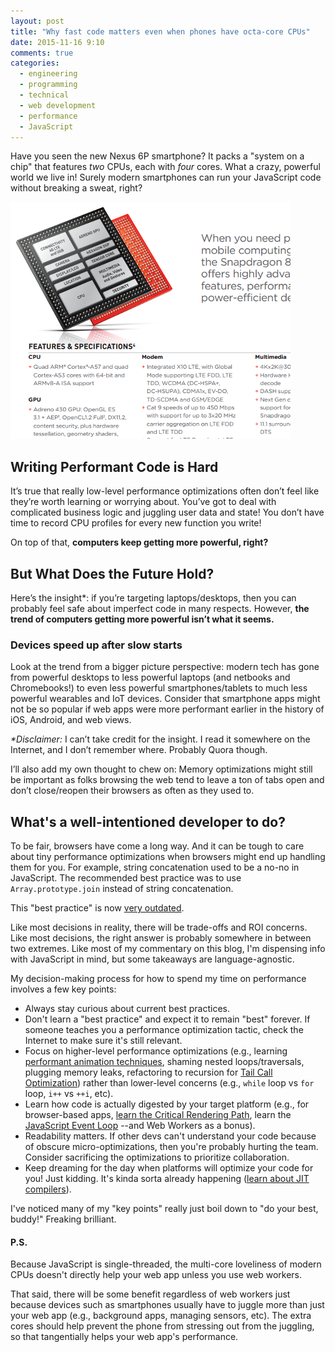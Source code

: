 ```yaml
---
layout: post
title: "Why fast code matters even when phones have octa-core CPUs"
date: 2015-11-16 9:10
comments: true
categories:
  - engineering
  - programming
  - technical
  - web development
  - performance
  - JavaScript
---
```


Have you seen the new Nexus 6P smartphone? It packs a "system on a chip" that features *two* CPUs, each with *four* cores. What a crazy, powerful world we live in! Surely modern smartphones can run your JavaScript code without breaking a sweat, right?

![Snapdragon 810 promo material](/images/20151116/ss_snapdragon810.png)

## Writing Performant Code is Hard

It’s true that really low-level performance optimizations often don’t feel like they’re worth learning or worrying about. You’ve got to deal with complicated business logic and juggling user data and state! You don’t have time to record CPU profiles for every new function you write!

On top of that, **computers keep getting more powerful, right?**

## But What Does the Future Hold?

Here’s the insight*: if you’re targeting laptops/desktops, then you can probably feel safe about imperfect code in many respects. However, **the trend of computers getting more powerful isn’t what it seems.**

### Devices speed up after slow starts

Look at the trend from a bigger picture perspective: modern tech has gone from powerful desktops to less powerful laptops (and netbooks and Chromebooks!) to even less powerful smartphones/tablets to much less powerful wearables and IoT devices. Consider that smartphone apps might not be so popular if web apps were more performant earlier in the history of iOS, Android, and web views.

*\*Disclaimer:* I can’t take credit for the insight. I read it somewhere on the Internet, and I don’t remember where. Probably Quora though.

I’ll also add my own thought to chew on: Memory optimizations might still be important as folks browsing the web tend to leave a ton of tabs open and don’t close/reopen their browsers as often as they used to.

## What's a well-intentioned developer to do?

To be fair, browsers have come a long way. And it can be tough to care about tiny performance optimizations when browsers might end up handling them for you. For example, string concatenation used to be a no-no in JavaScript. The recommended best practice was to use `Array.prototype.join` instead of string concatenation.

This "best practice" is now [very outdated](http://archive.oreilly.com/pub/a/server-administration/excerpts/even-faster-websites/writing-efficient-javascript.html).

Like most decisions in reality, there will be trade-offs and ROI concerns. Like most decisions, the right answer is probably somewhere in between two extremes. Like most of my commentary on this blog, I'm dispensing info with JavaScript in mind, but some takeaways are language-agnostic.

My decision-making process for how to spend my time on performance involves a few key points:

- Always stay curious about current best practices.
- Don't learn a "best practice" and expect it to remain "best" forever. If someone teaches you a performance optimization tactic, check the Internet to make sure it's still relevant.
- Focus on higher-level performance optimizations (e.g., learning [performant animation techniques](https://blog.codeschool.io/2015/09/11/how-to-keep-web-animations-from-slowing-you-down/), shaming nested loops/traversals, plugging memory leaks, refactoring to recursion for [Tail Call Optimization](http://www.2ality.com/2015/06/tail-call-optimization.html)) rather than lower-level concerns (e.g., `while` loop vs `for` loop, `i++` vs `++i`, etc).
- Learn how code is actually digested by your target platform (e.g., for browser-based apps, [learn the Critical Rendering Path](https://www.udacity.com/course/website-performance-optimization--ud884), learn the [JavaScript Event Loop](http://blog.carbonfive.com/2013/10/27/the-javascript-event-loop-explained/) --and Web Workers as a bonus).
- Readability matters. If other devs can't understand your code because of obscure micro-optimizations, then you're probably hurting the team. Consider sacrificing the optimizations to prioritize collaboration.
- Keep dreaming for the day when platforms will optimize your code for you! Just kidding. It's kinda sorta already happening ([learn about JIT compilers](https://twitter.com/RebootJeff/status/603281637070123008)).

I've noticed many of my "key points" really just boil down to "do your best, buddy!" Freaking brilliant.

#### P.S.

Because JavaScript is single-threaded, the multi-core loveliness of modern CPUs doesn't directly help your web app unless you use web workers.

That said, there will be some benefit regardless of web workers just because devices such as smartphones usually have to juggle more than just your web app (e.g., background apps, managing sensors, etc). The extra cores should help prevent the phone from stressing out from the juggling, so that tangentially helps your web app's performance.
